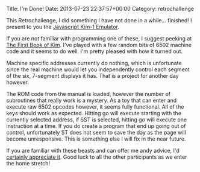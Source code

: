Title: I'm Done!
Date: 2013-07-23 22:37:57+00:00
Category: retrochallenge

This Retrochallenge, I did something I have not done in a while... finished! I
present to you the [Javascript Kim-1
Emulator](http://www.robsayers.com/kim1.html). 

If you are not familiar with
programming one of these, I suggest peeking at [The First Book of
Kim](http://users.telenet.be/kim1-6502/6502/fbok.html). I've played with a few
random bits of 6502 machine code and it seems to do well. I'm pretty pleased
with how it turned out. 

Machine specific addresses currently do nothing, which
is unfortunate since the real machine would let you independently control each
segment of the six, 7-segment displays it has. That is a project for another
day however. 

The ROM code from the manual is loaded, however the number of
subroutines that really work is a mystery. As a toy that can enter and execute
raw 6502 opcodes however, it seems fully functional. All of the keys should
work as expected. Hitting go will execute starting with the currently selected
address, if SST is selected, hitting go will execute one instruction at a
time. If you do create a program that end up going out of control,
unfortunately ST does not seem to save the day as the page will become
unresponsive. This is something else I will fix in the near future. 

If you are
familiar with these beasts and can offer me andy advice, I'd [certainly
appreciate it](mailto:rsayers@robsayers.com). Good luck to all the other
participants as we enter the home stretch!

